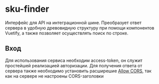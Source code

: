 # sku-finder

Интерфейс для API на интеграционной шине. Преобразует ответ сервера в удобную древовидную структуру при помощи компонентов Vuetify, а также позволяет осуществлять поиск по строке.

## Вход

Для использования сервиса необходим access-token, он служит простейшей реализацией авторизации. Для получения ответа от сервера также необходимо установить расширешие [Allow CORS](https://chrome.google.com/webstore/detail/allow-cors-access-control/lhobafahddgcelffkeicbaginigeejlf), так как на сервере не настроены CORS-заголовки
